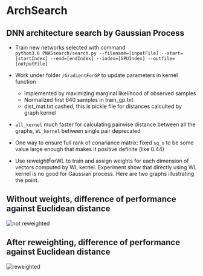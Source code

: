# ArchSearch
## DNN architecture search by Gaussian Process

- Train new networks selected with command  
  ```python3.6 PNASsearch/search.py --filename=[inputFile] --start=[startIndex] --end=[endIndex] --index=[GPUIndex] --outfile=[outputFile]```    
  
- Work under folder ```/GradientForGP``` to update parameters in kernel function
  - Implemented by maximizing marginal likelihood of observed samples
  - Normalized first 640 samples in train_gp.txt
  - dist_mat.txt cashed, this is pickle file for distances calculted by graph kernel
  
- ```all_kernel``` much faster for calculating pairwise distance between all the graphs, ```WL_kernel``` between single pair deprecated  
- One way to ensure full rank of conariance matrix: fixed ```sq_n``` to be some value large enough that makes it positive definite (like 0.44)  
- Use reweightForWL to train and assign weights for each dimension of vectors computed by WL kernel. Experiment show that directly using WL kernel is no good for Gaussian process. Here are two graphs illustrating the point.   
## Without weights, difference of performance against Euclidean distance 
  ![not reweighted](https://github.com/JamesTuna/ArchSearch/blob/master/simpleWL.png)   
## After reweighting, difference of performance against Euclidean distance
  ![reweighted](https://github.com/JamesTuna/ArchSearch/blob/master/reweight.png)
